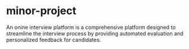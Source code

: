 # minor-project
An onine interview platform is a comprehensive platform designed to streamline the interview process by providing automated evaluation and personalized feedback for candidates.
